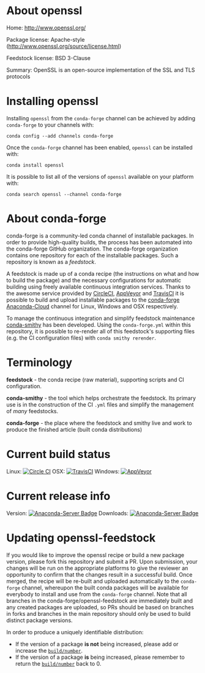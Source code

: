 About openssl
=============

Home: http://www.openssl.org/

Package license: Apache-style (http://www.openssl.org/source/license.html)

Feedstock license: BSD 3-Clause

Summary: OpenSSL is an open-source implementation of the SSL and TLS protocols



Installing openssl
==================

Installing `openssl` from the `conda-forge` channel can be achieved by adding `conda-forge` to your channels with:

```
conda config --add channels conda-forge
```

Once the `conda-forge` channel has been enabled, `openssl` can be installed with:

```
conda install openssl
```

It is possible to list all of the versions of `openssl` available on your platform with:

```
conda search openssl --channel conda-forge
```



About conda-forge
=================

conda-forge is a community-led conda channel of installable packages.
In order to provide high-quality builds, the process has been automated into the
conda-forge GitHub organization. The conda-forge organization contains one repository
for each of the installable packages. Such a repository is known as a *feedstock*.

A feedstock is made up of a conda recipe (the instructions on what and how to build
the package) and the necessary configurations for automatic building using freely
available continuous integration services. Thanks to the awesome service provided by
[CircleCI](https://circleci.com/), [AppVeyor](http://www.appveyor.com/)
and [TravisCI](https://travis-ci.org/) it is possible to build and upload installable
packages to the [conda-forge](https://anaconda.org/conda-forge)
[Anaconda-Cloud](http://docs.anaconda.org/) channel for Linux, Windows and OSX respectively.

To manage the continuous integration and simplify feedstock maintenance
[conda-smithy](http://github.com/conda-forge/conda-smithy) has been developed.
Using the ``conda-forge.yml`` within this repository, it is possible to re-render all of
this feedstock's supporting files (e.g. the CI configuration files) with ``conda smithy rerender``.


Terminology
===========

**feedstock** - the conda recipe (raw material), supporting scripts and CI configuration.

**conda-smithy** - the tool which helps orchestrate the feedstock.
                   Its primary use is in the construction of the CI ``.yml`` files
                   and simplify the management of *many* feedstocks.

**conda-forge** - the place where the feedstock and smithy live and work to
                  produce the finished article (built conda distributions)

Current build status
====================

Linux: [![Circle CI](https://circleci.com/gh/conda-forge/openssl-feedstock.svg?style=shield)](https://circleci.com/gh/conda-forge/openssl-feedstock)
OSX: [![TravisCI](https://travis-ci.org/conda-forge/openssl-feedstock.svg?branch=master)](https://travis-ci.org/conda-forge/openssl-feedstock)
Windows: [![AppVeyor](https://ci.appveyor.com/api/projects/status/github/conda-forge/openssl-feedstock?svg=True)](https://ci.appveyor.com/project/conda-forge/openssl-feedstock/branch/master)

Current release info
====================
Version: [![Anaconda-Server Badge](https://anaconda.org/conda-forge/openssl/badges/version.svg)](https://anaconda.org/conda-forge/openssl)
Downloads: [![Anaconda-Server Badge](https://anaconda.org/conda-forge/openssl/badges/downloads.svg)](https://anaconda.org/conda-forge/openssl)


Updating openssl-feedstock
==========================

If you would like to improve the openssl recipe or build a new
package version, please fork this repository and submit a PR. Upon submission,
your changes will be run on the appropriate platforms to give the reviewer an
opportunity to confirm that the changes result in a successful build. Once
merged, the recipe will be re-built and uploaded automatically to the
`conda-forge` channel, whereupon the built conda packages will be available for
everybody to install and use from the `conda-forge` channel.
Note that all branches in the conda-forge/openssl-feedstock are
immediately built and any created packages are uploaded, so PRs should be based
on branches in forks and branches in the main repository should only be used to
build distinct package versions.

In order to produce a uniquely identifiable distribution:
 * If the version of a package **is not** being increased, please add or increase
   the [``build/number``](http://conda.pydata.org/docs/building/meta-yaml.html#build-number-and-string).
 * If the version of a package **is** being increased, please remember to return
   the [``build/number``](http://conda.pydata.org/docs/building/meta-yaml.html#build-number-and-string)
   back to 0.
